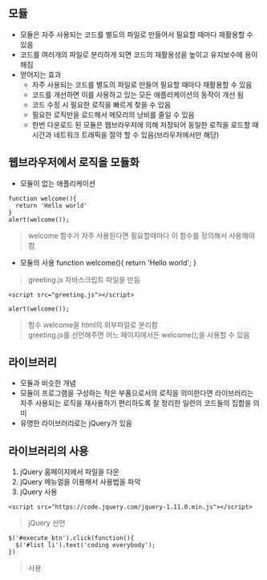 ## 모듈
- 모듈은 자주 사용되는 코드를 별도의 파일로 만들어서 필요할 때마다 재활용할 수 있음
- 코드를 여러개의 파일로 분리하게 되면 코드의 재활용성을 높이고 유지보수에 용이해짐
- 얻어지는 효과
  - 자주 사용되는 코드를 별도의 파일로 만들어 필요할 때마다 재활용할 수 있음
  - 코드를 개선하면 이를 사용하고 있는 모든 애플리케이션의 동작이 개선 됨
  - 코드 수정 시 필요한 로직을 빠르게 찾을 수 있음
  - 필요한 로직만을 로드해서 메모리의 낭비를 줄일 수 있음
  - 한번 다운로드 된 모듈은 웹브라우저에 의해 저장되어 동일한 로직을 로드할 때 시간과 네트워크 트래픽을 절약 할 수 있음(브라우저에서만 해당)

## 웹브라우저에서 로직을 모듈화
- 모듈이 없는 애플리케이션
```
function welcome(){
  return 'Hello world'
}
alert(welcome());
```
> welcome 함수가 자주 사용된다면 필요할때마다 이 함수를 정의해서 사용해야 함
- 모듈의 사용
function welcome(){
  return 'Hello world';
}
> greeting.js 자바스크립트 파일을 만듬
```
<script src="greeting.js"></script>

alert(welcome());
```
> 함수 welcome을 html의 외부파일로 분리함<br />greeting.js를 선언해주면 어느 페이지에서든 welcome();을 사용할 수 있음


## 라이브러리
- 모듈과 비슷한 개념
- 모듈이 프로그램을 구성하는 작은 부품으로서의 로직을 의미한다면 라이브러리는 자주 사용되는 로직을 재사용하기 편리하도록 잘 정리한 일련의 코드들의 집합을 의미
- 유명한 라이브러리로는 jQuery가 있음


## 라이브러리의 사용
1. jQuery 홈페이지에서 파일을 다운
2. jQuery 메뉴얼을 이용해서 사용법을 파악
3. jQuery 사용
```
<script src="https://code.jquery.com/jquery-1.11.0.min.js"></script>
```
> jQuery 선언
```
$('#execute_btn').click(function(){
  $('#list li').text('coding everybody');
})
```
> 사용
